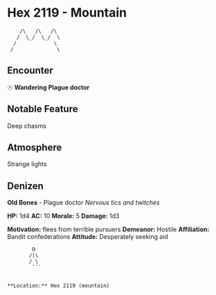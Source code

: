 # Hex 2119 - Mountain
```
    /\   /\   /\
   /  \_/  \_/  \
  /            \
 /              \
```

## Encounter

☉ **Wandering Plague doctor**

## Notable Feature

Deep chasms

## Atmosphere

Strange lights

## Denizen

**Old Bones** - Plague doctor
*Nervous tics and twitches*

**HP:** 1d4 **AC:** 10 **Morale:** 5
**Damage:** 1d3

**Motivation:** flees from terrible pursuers
**Demeanor:** Hostile
**Affiliation:** Bandit confederations
**Attitude:** Desperately seeking aid

```
        O
       /|\
       / \
        ```


**Location:** Hex 2119 (mountain)
